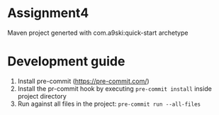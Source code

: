 # Assignment4
Maven project generted with com.a9ski:quick-start archetype


# Development guide
1. Install pre-commit (https://pre-commit.com/)
2. Install the pr-commit hook by executing `pre-commit install` inside project directory
3. Run against all files in the project: `pre-commit run --all-files`
